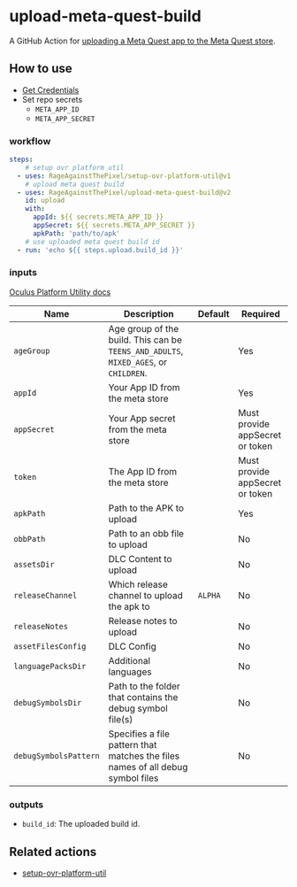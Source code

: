 # upload-meta-quest-build

A GitHub Action for [uploading a Meta Quest app to the Meta Quest store](https://developer.oculus.com/resources/publish-reference-platform-command-line-utility/#upload-quest).

## How to use

* [Get Credentials](https://developer.oculus.com/resources/publish-reference-platform-command-line-utility/#credentials)
* Set repo secrets
  * `META_APP_ID`
  * `META_APP_SECRET`

### workflow

```yaml
steps:
    # setup ovr platform util
  - uses: RageAgainstThePixel/setup-ovr-platform-util@v1
    # upload meta quest build
  - uses: RageAgainstThePixel/upload-meta-quest-build@v2
    id: upload
    with:
      appId: ${{ secrets.META_APP_ID }}
      appSecret: ${{ secrets.META_APP_SECRET }}
      apkPath: 'path/to/apk'
    # use uploaded meta quest build id
  - run: 'echo ${{ steps.upload.build_id }}'
```

### inputs

[Oculus Platform Utility docs](https://developer.oculus.com/resources/publish-reference-platform-command-line-utility/)

| Name | Description | Default | Required |
| ---- | ----------- | ------- |----------|
| `ageGroup` | Age group of the build. This can be `TEENS_AND_ADULTS`, `MIXED_AGES`, or `CHILDREN`. | | Yes |
| `appId` | Your App ID from the meta store | | Yes |
| `appSecret` | Your App secret from the meta store | | Must provide appSecret or token |
| `token` | The App ID from the meta store | | Must provide appSecret or token |
| `apkPath` | Path to the APK to upload | | Yes |
| `obbPath` | Path to an obb file to upload | | No |
| `assetsDir` | DLC Content to upload | | No |
| `releaseChannel` | Which release channel to upload the apk to | `ALPHA` | No |
| `releaseNotes` | Release notes to upload | | No |
| `assetFilesConfig` | DLC Config | | No |
| `languagePacksDir` | Additional languages | | No |
| `debugSymbolsDir` | Path to the folder that contains the debug symbol file(s) | | No |
| `debugSymbolsPattern` | Specifies a file pattern that matches the files names of all debug symbol files | | No |

### outputs

* `build_id`: The uploaded build id.

## Related actions

* [setup-ovr-platform-util](https://github.com/RageAgainstThePixel/setup-ovr-platform-util)
